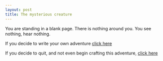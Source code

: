 ```yaml
---
layout: post
title: The mysterious creature
---
```


You are standing in a blank page. There is nothing around you. You see nothing, hear nothing.

If you decide to write your own adventure [click here](continue.md)

If you decide to quit, and not even begin crafting this adventure, [click here](blank.md)
